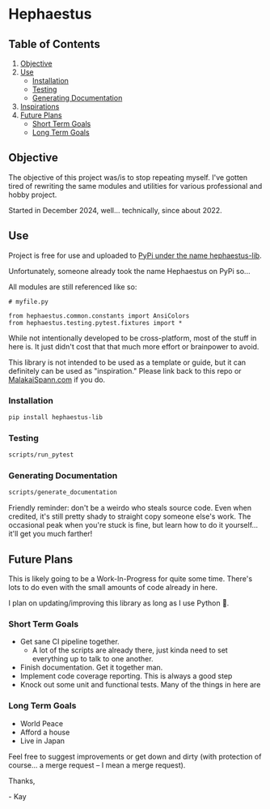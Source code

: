 # Hephaestus

## Table of Contents
1. [Objective](#objective)
2. [Use](#use)
    - [Installation](#installation)
    - [Testing](#testing)
    - [Generating Documentation](#generating-documentation)
3. [Inspirations](#inspirations)
4. [Future Plans](#future-plans)
    - [Short Term Goals](#short-term-goals)
    - [Long Term Goals](#long-term-goals)


## Objective

The objective of this project was/is to stop repeating myself. I've gotten tired of rewriting the same modules and utilities
for various professional and hobby project.

Started in December 2024, well... technically, since about 2022.

## Use

Project is free for use and uploaded to [PyPi under the name hephaestus-lib](https://pypi.org/project/hephaestus-lib/).

Unfortunately, someone already took the name Hephaestus on PyPi so...

All modules are still referenced like so:

```
# myfile.py

from hephaestus.common.constants import AnsiColors
from hephaestus.testing.pytest.fixtures import *

```

While not intentionally developed to be cross-platform, most of the stuff in here is. It just didn't cost that that much more effort 
or brainpower to avoid.

This library is not intended to be used as a template or guide, but it can definitely can be used as "inspiration." Please link back to this repo or [MalakaiSpann.com](https://malakaispann.com) if you do.

### Installation

```bash
pip install hephaestus-lib
```

### Testing

```bash
scripts/run_pytest
```

### Generating Documentation
```bash
scripts/generate_documentation
```

Friendly reminder: don't be a weirdo who steals source code. Even when credited, it's still pretty shady to straight copy someone else's work. The occasional peak when you're stuck is fine, but learn how to do it yourself... it'll get you much farther!

## Future Plans

This is likely going to be a Work-In-Progress for quite some time. There's lots to do even with the small amounts of 
code already in here.

I plan on updating/improving this library as long as I use Python 🙂.  

### Short Term Goals
- Get sane CI pipeline together.
    - A lot of the scripts are already there, just kinda need to set everything up to talk to one another.
- Finish documentation. Get it together man.
- Implement code coverage reporting. This is always a good step
- Knock out some unit and functional tests. Many of the things in here are 

### Long Term Goals
- World Peace
- Afford a house
- Live in Japan

Feel free to suggest improvements or get down and dirty (with protection of course... a merge request – I mean a merge request).

Thanks, 

\- Kay
